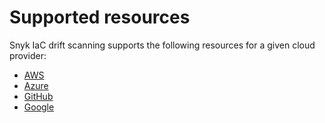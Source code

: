 # Supported resources

Snyk IaC drift scanning supports the following resources for a given cloud provider:

* [AWS](configure-aws-provider.md)
* [Azure](configure-azure-provider.md)
* [GitHub](configure-github-provider.md)
* [Google](configure-google-provider.md)

